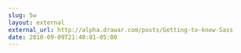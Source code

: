 ```yaml
---
slug: 5w
layout: external
external_url: http://alpha.drawar.com/posts/Getting-to-know-Sass
date: 2010-09-09T21:40:01-05:00
---
```

